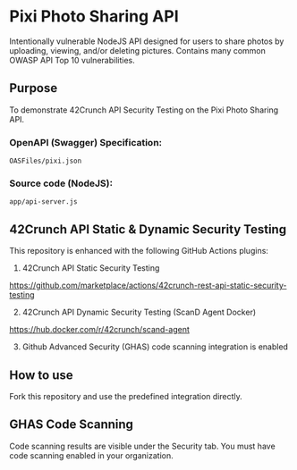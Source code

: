 # Pixi Photo Sharing API
Intentionally vulnerable NodeJS API designed for users to share photos by uploading, viewing, and/or deleting pictures. Contains many common OWASP API Top 10 vulnerabilities.

## Purpose
To demonstrate 42Crunch API Security Testing on the Pixi Photo Sharing API.

### OpenAPI (Swagger) Specification:
`OASFiles/pixi.json`

### Source code (NodeJS):
`app/api-server.js`

## 42Crunch API Static & Dynamic Security Testing
This repository is enhanced with the following GitHub Actions plugins:
1. 42Crunch API Static Security Testing

https://github.com/marketplace/actions/42crunch-rest-api-static-security-testing


2. 42Crunch API Dynamic Security Testing (ScanD Agent Docker)

https://hub.docker.com/r/42crunch/scand-agent


3. Github Advanced Security (GHAS) code scanning integration is enabled

## How to use 
Fork this repository and use the predefined integration directly.

## GHAS Code Scanning
Code scanning results are visible under the Security tab. You must have code scanning enabled in your organization.

